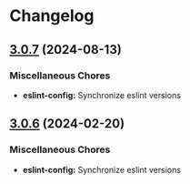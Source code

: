 # Changelog

## [3.0.7](https://github.com/kronostechnologies/standards/compare/eslint-config@v3.0.6...eslint-config@v3.0.7) (2024-08-13)


### Miscellaneous Chores

* **eslint-config:** Synchronize eslint versions

## [3.0.6](https://github.com/kronostechnologies/standards/compare/eslint-config-v3.0.5...eslint-config@v3.0.6) (2024-02-20)


### Miscellaneous Chores

* **eslint-config:** Synchronize eslint versions
